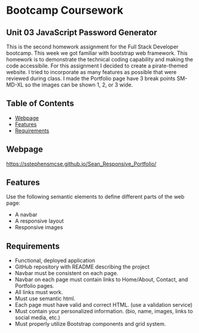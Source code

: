 # Bootcamp Coursework

## Unit 03 JavaScript Password Generator

This is the second homework assignment for the Full Stack Developer bootcamp. This week we got familiar with bootstrap web framework. This homework is to demonstrate the technical coding capability and making the code accessibile. For this assignment I decided to create a pirate-themed website. I tried to incorporate as many features as possible that were reviewed during class.
I made the Portfolio page have 3 break points SM-MD-XL so the images can be shown 1, 2, or 3 wide.


## Table of Contents

* [Webpage](#Webpage)
* [Features](#Features)
* [Requirements](#Requirements)


## Webpage
https://sstephensmcse.github.io/Sean_Responsive_Portfolio/


## Features

Use the following semantic elements to define different parts of the web page:

* A navbar
* A responsive layout
* Responsive images


## Requirements

* Functional, deployed application
* GitHub repository with README describing the project
* Navbar must be consistent on each page.
* Navbar on each page must contain links to Home/About, Contact, and Portfolio pages.
* All links must work.
* Must use semantic html.
* Each page must have valid and correct HTML. (use a validation service)
* Must contain your personalized information. (bio, name, images, links to social media, etc.)
* Must properly utilize Bootstrap components and grid system.
